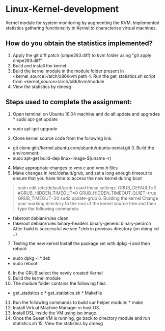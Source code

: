 # Linux-Kernel-development
Kernel module for system monitoring by augmenting the KVM. Implemented statistics gathering functionality in Kernel to characterise virtual machines.

## How do you obtain the statistics implemented?
1. Apply the git diff patch (cmpe283.diff) to kvm folder using "git apply cmpe283.diff"
2. Build and install the kernel
3. Build the kernel module in the module folder present in <kernel_source>/arch/x86/kvm path 4. Run the get_statistics.sh script from <kernel_source>/arch/x86/kvm/module
5. View the statistics by dmesg

## Steps used to complete the assignment:
1. Open terminal on Ubuntu 16.04 machine and do all update and upgrades * sudo apt-get update
* sudo apt-get upgrade
2. Clone kernel source code from the following link:
* git clone git://kernel.ubuntu.com/ubuntu/ubuntu-xenial.git 3. Build the environment:
* sudo apt-get build-dep linux-image-$(uname -r)
4. Make appropriate changes to vmx.c and vmx.h files
5. Make changes in /etc/default/grub, and set a long enough timeout to ensure that you have time to access the new kernel during boot
> sudo edit /etc/default/grub
I used these settings:
GRUB_DEFAULT=0 #GRUB_HIDDEN_TIMEOUT=0 GRUB_HIDDEN_TIMEOUT_QUIET=true GRUB_TIMEOUT=20
> sudo update-grub 6. Building the kernel
Change your working directory to the root of the kernel source tree and then type the following commands:
* fakeroot debian/rules clean
* fakeroot debian/rules binary-headers binary-generic binary-perarch
After build is successful we see *.deb in previous directory (on doing cd ..)
7. Testing the new kernel
Install the package set with dpkg -i and then reboot:
* sudo dpkg -i *.deb
* sudo reboot
8. In the GRUB select the newly created Kernel
9. Build the kernel module
10. The module folder contains the following files:
* get_statistics.c * get_statistics.sh * Makefile
11. Run the following commands to build our helper module: * make
12. Install Virtual Machine Manager in host OS.
13. Install DSL inside the VM using iso image.
14. Once the Guest VM is running, go back to directory module and run statistics.sh 15. View the statistics by dmesg
